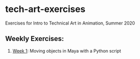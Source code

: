 # tech-art-exercises
Exercises for Intro to Technical Art in Animation, Summer 2020

## Weekly Exercises:
1. [Week 1](/week1): Moving objects in Maya with a Python script

